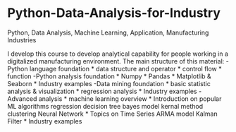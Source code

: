 # Python-Data-Analysis-for-Industry
Python, Data Analysis, Machine Learning, Application, Manufacturing Industries

I develop this course to develop analytical capability for people working in a digitalized manufacturing environment. 
The main structure of this material:
  -Python language foundation
      * data structure and operator
      * control flow
      * function
  -Python analysis foundation
      * Numpy
      * Pandas
      * Matplotlib & Seaborn
      * Industry examples
  -Data mining foundation
      * basic statistic analysis & visualization
      * regression analysis
      * Industry examples
  -Advanced analysis
      * machine learning overview
      * Introduction on popular ML algorithms
        regression
        decision tree
        bayes model
        kernal method
        clustering
        Neural Network
      * Topics on Time Series
        ARMA model
        Kalman Filter
      * Industry examples

